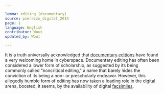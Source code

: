 ```yaml
---

lemma: editing (documentary)
source: pierazzo_digital_2014
page: 1
language: English
contributor: Wout
updated_by: Wout

---
```


It is a truth universally acknowledged that [documentary editions](editionDocumentary.html) have found a very welcoming home in cyberspace. Documentary editing has often been considered a lower form of scholarship, as suggested by its being commonly called "noncritical editing," a name that barely hides the conviction of its being a non- or prescholarly endeavor. However, this allegedly humble form of [editing](editingScholarly.html) has now taken a leading role in the digital arena, boosted, it seems, by the availability of digital [facsimiles](facsimile.html).
